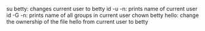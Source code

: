 su betty: changes current user to betty
id -u -n: prints name of current user
id -G -n: prints name of all groups in current user
chown betty hello: change the ownership of the file hello from current user to betty
